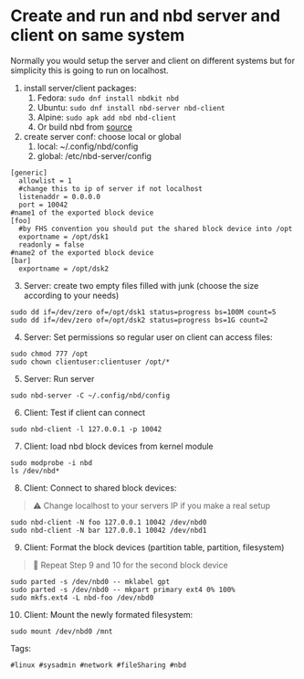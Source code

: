# Create and run and nbd server and client on same system

Normally you would setup the server and client on different systems but
for simplicity this is going to run on localhost.

1. install server/client packages:
    1. Fedora: `sudo dnf install nbdkit nbd`
    1. Ubuntu: `sudo dnf install nbd-server nbd-client`
    1. Alpine: `sudo apk add nbd nbd-client`
    1. Or build nbd from [source]
2. create server conf: choose local or global
    1. local: ~/.config/nbd/config
    1. global: /etc/nbd-server/config

```
[generic]
  allowlist = 1
  #change this to ip of server if not localhost
  listenaddr = 0.0.0.0
  port = 10042
#name1 of the exported block device
[foo]
  #by FHS convention you should put the shared block device into /opt
  exportname = /opt/dsk1
  readonly = false
#name2 of the exported block device
[bar]
  exportname = /opt/dsk2
```

3. Server: create two empty files filled with junk (choose the size according to
   your needs)

```
sudo dd if=/dev/zero of=/opt/dsk1 status=progress bs=100M count=5
sudo dd if=/dev/zero of=/opt/dsk2 status=progress bs=1G count=2
```

4. Server: Set permissions so regular user on client can access files:

```
sudo chmod 777 /opt
sudo chown clientuser:clientuser /opt/*
```

5. Server: Run server

```
sudo nbd-server -C ~/.config/nbd/config
```

6. Client: Test if client can connect

```
sudo nbd-client -l 127.0.0.1 -p 10042
```

7. Client: load nbd block devices from kernel module

```
sudo modprobe -i nbd
ls /dev/nbd*
```

8. Client: Connect to shared block devices:

> ⚠ Change localhost to your servers IP if you make a real setup

```
sudo nbd-client -N foo 127.0.0.1 10042 /dev/nbd0
sudo nbd-client -N bar 127.0.0.1 10042 /dev/nbd1
```

9. Client: Format the block devices (partition table, partition, filesystem)

> 🧐 Repeat Step 9 and 10 for the second block device

```
sudo parted -s /dev/nbd0 -- mklabel gpt
sudo parted -s /dev/nbd0 -- mkpart primary ext4 0% 100%
sudo mkfs.ext4 -L nbd-foo /dev/nbd0
```

10. Client: Mount the newly formated filesystem:

```
sudo mount /dev/nbd0 /mnt
```

[source]: <https://github.com/NetworkBlockDevice/nbd>

Tags:

    #linux #sysadmin #network #fileSharing #nbd

